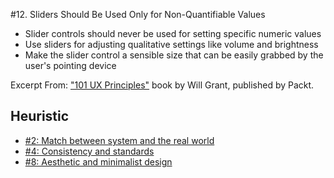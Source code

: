 #12. Sliders Should Be Used Only for Non-Quantifiable Values
-  Slider controls should never be used for setting specific numeric values
-  Use sliders for adjusting qualitative settings like volume and brightness
-  Make the slider control a sensible size that can be easily grabbed by the user's pointing device

Excerpt From: ["101 UX Principles"](https://www.packtpub.com/web-development/101-ux-principles) book by Will Grant, published by Packt.

## Heuristic
- [#2: Match between system and the real world](https://github.com/fullcircle23/fullcircle23.github.io/blob/master/2020/ui-ux/10-usability-heuristics-for-user-interface-design.md#2-match-between-system-and-the-real-world-metaphor)
- [#4: Consistency and standards](https://github.com/fullcircle23/fullcircle23.github.io/blob/master/2020/ui-ux/10-usability-heuristics-for-user-interface-design.md#4-consistency-and-standards-consistency)
- [#8: Aesthetic and minimalist design](https://github.com/fullcircle23/fullcircle23.github.io/blob/master/2020/ui-ux/10-usability-heuristics-for-user-interface-design.md#8-aesthetic-and-minimalist-design-design)
